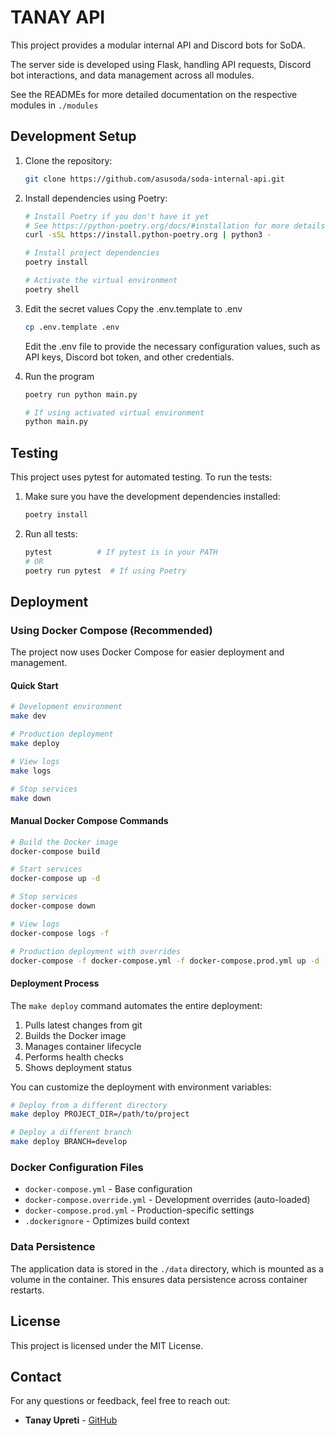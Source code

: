 # TANAY API
This project provides a modular internal API and Discord bots for SoDA. 

The server side is developed using Flask, handling API requests, Discord bot interactions, and data management across all modules.

See the READMEs for more detailed documentation on the respective modules in `./modules`

## Development Setup
1. Clone the repository:
   ```bash
   git clone https://github.com/asusoda/soda-internal-api.git
   ```
2. Install dependencies using Poetry:
   ```bash
   # Install Poetry if you don't have it yet
   # See https://python-poetry.org/docs/#installation for more details
   curl -sSL https://install.python-poetry.org | python3 -
   
   # Install project dependencies
   poetry install
   
   # Activate the virtual environment
   poetry shell
   ```

4. Edit the secret values
  Copy the .env.template to .env
      ```bash
      cp .env.template .env
      ```
      Edit the .env file to provide the necessary configuration values, such as API keys, Discord bot token, and other credentials.

5. Run the program 
      ```bash
      poetry run python main.py
      
      # If using activated virtual environment
      python main.py
      ```

## Testing

This project uses pytest for automated testing. To run the tests:

1. Make sure you have the development dependencies installed:
   ```bash
   poetry install
   ```

2. Run all tests:
   ```bash
   pytest          # If pytest is in your PATH
   # OR
   poetry run pytest  # If using Poetry
   ```

## Deployment

### Using Docker Compose (Recommended)

The project now uses Docker Compose for easier deployment and management.

#### Quick Start

```bash
# Development environment
make dev

# Production deployment
make deploy

# View logs
make logs

# Stop services
make down
```

#### Manual Docker Compose Commands

```bash
# Build the Docker image
docker-compose build

# Start services
docker-compose up -d

# Stop services
docker-compose down

# View logs
docker-compose logs -f

# Production deployment with overrides
docker-compose -f docker-compose.yml -f docker-compose.prod.yml up -d
```

#### Deployment Process

The `make deploy` command automates the entire deployment:

1. Pulls latest changes from git
2. Builds the Docker image
3. Manages container lifecycle
4. Performs health checks
5. Shows deployment status

You can customize the deployment with environment variables:
```bash
# Deploy from a different directory
make deploy PROJECT_DIR=/path/to/project

# Deploy a different branch
make deploy BRANCH=develop
```

### Docker Configuration Files

- `docker-compose.yml` - Base configuration
- `docker-compose.override.yml` - Development overrides (auto-loaded)
- `docker-compose.prod.yml` - Production-specific settings
- `.dockerignore` - Optimizes build context

### Data Persistence

The application data is stored in the `./data` directory, which is mounted as a volume in the container. This ensures data persistence across container restarts.

## License

This project is licensed under the MIT License. 

## Contact

For any questions or feedback, feel free to reach out:

- **Tanay Upreti** - [GitHub](https://github.com/code-wolf-byte)
